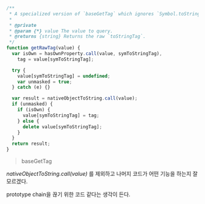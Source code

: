 ```js
/**
 * A specialized version of `baseGetTag` which ignores `Symbol.toStringTag` values.
 *
 * @private
 * @param {*} value The value to query.
 * @returns {string} Returns the raw `toStringTag`.
 */
function getRawTag(value) {
  var isOwn = hasOwnProperty.call(value, symToStringTag),
    tag = value[symToStringTag];

  try {
    value[symToStringTag] = undefined;
    var unmasked = true;
  } catch (e) {}

  var result = nativeObjectToString.call(value);
  if (unmasked) {
    if (isOwn) {
      value[symToStringTag] = tag;
    } else {
      delete value[symToStringTag];
    }
  }
  return result;
}
```

> baseGetTag

_nativeObjectToString.call(value)_ 를 제외하고 나머지 코드가 어떤 기능을 하는지 잘 모르겠다.

prototype chain을 끊기 위한 코드 같다는 생각이 든다.
